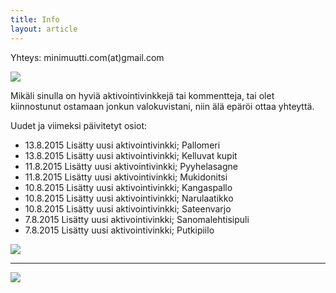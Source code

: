 ```yaml
---
title: Info
layout: article
---
```


Yhteys: minimuutti.com(at)gmail.com

![](https://lh3.googleusercontent.com/rUi_U-5Iu5bgA0h60ykYVrw8kV3k10DMccmLkt_t2Vs=w245)

Mikäli sinulla on hyviä aktivointivinkkejä tai kommentteja, tai olet kiinnostunut ostamaan jonkun valokuvistani, niin älä epäröi ottaa yhteyttä.

Uudet ja viimeksi päivitetyt osiot:

* 13.8.2015 Lisätty uusi aktivointivinkki; Pallomeri
* 13.8.2015 Lisätty uusi aktivointivinkki; Kelluvat kupit
* 11.8.2015 Lisätty uusi aktivointivinkki; Pyyhelasagne
* 11.8.2015 Lisätty uusi aktivointivinkki; Mukidonitsi
* 10.8.2015 Lisätty uusi aktivointivinkki; Kangaspallo
* 10.8.2015 Lisätty uusi aktivointivinkki; Narulaatikko
* 10.8.2015 Lisätty uusi aktivointivinkki; Sateenvarjo
* 7.8.2015 Lisätty uusi aktivointivinkki; Sanomalehtisipuli
* 7.8.2015 Lisätty uusi aktivointivinkki; Putkipiilo

![](https://lh3.googleusercontent.com/T2AKpsd5XDhDlOFkaBTinOCVl7cRpR2_ld_sXtL7TuA=w447)

---

[![](https://lh3.googleusercontent.com/MKwfsbFq7uu2wQQcpBMKzbeTWG_X6GHIw91FFzQ2LGw=w447)](http://clk.tradedoubler.com/click?p(210840)a(2526211)g(19927404)url(http://www.zooplus.fi/))
